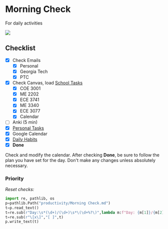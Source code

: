 # Morning Check
For daily activities

![](../media/Pasted%20image%2020241106071600.png)

## Checklist

- [x] Check Emails
	- [x] Personal
	- [x] Georgia Tech
	- [x] PTC
- [x] Check Canvas, load [School Tasks](School%20Tasks.md)
	- [x] COE 3001
	- [x] ME 2202
	- [x] ECE 3741
	- [x] ME 3340
	- [x] ECE 3077
	- [x] Calendar
- [ ] Anki (5 min) 
- [x] [Personal Tasks](Personal%20Tasks.md)
- [x] Google Calendar
- [x] [Daily Habits](https://app.dailyhabits.xyz)
- [x] **Done**

Check and modify the calendar. After checking **Done**, be sure to follow the plan you have set for the day. Don't make any changes unless absolutely necessary.


### Priority




*Reset checks:*
```python
import re, pathlib, os
p=pathlib.Path("productivity/Morning Check.md")
t=p.read_text()
t=re.sub(r"Day:\s*(\d+)/(\d+)\s*\(\d+%?\)",lambda m:f"Day: {m[1]}/{m[2]} ({round(int(m[1])/int(m[2])*100)}%)",t)
t=re.sub(r"\[x\]","[ ]",t)
p.write_text(t)
```